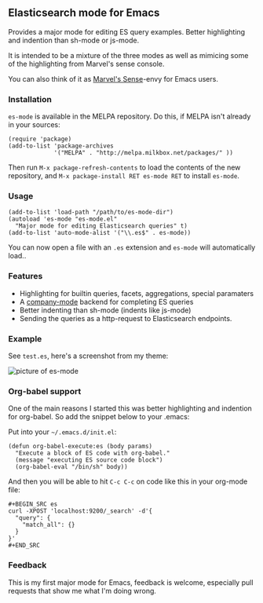 ## Elasticsearch mode for Emacs

Provides a major mode for editing ES query examples. Better highlighting and
indention than sh-mode or js-mode.

It is intended to be a mixture of the three modes as well as mimicing some of
the highlighting from Marvel's sense console.

You can also think of it as
[Marvel's Sense](http://www.elasticsearch.org/guide/en/marvel/current/index.html#_sense)-envy
for Emacs users.

### Installation

`es-mode` is available in the MELPA repository. Do this, if MELPA isn't already in
your sources:

```elisp
(require 'package)
(add-to-list 'package-archives
             '("MELPA" . "http://melpa.milkbox.net/packages/" ))
```

Then run `M-x package-refresh-contents` to load the contents of the new
repository, and `M-x package-install RET es-mode RET` to install `es-mode`.

### Usage

```elisp
(add-to-list 'load-path "/path/to/es-mode-dir")
(autoload 'es-mode "es-mode.el"
  "Major mode for editing Elasticsearch queries" t)
(add-to-list 'auto-mode-alist '("\\.es$" . es-mode))
```

You can now open a file with an `.es` extension and `es-mode` will
automatically load..

### Features

- Highlighting for builtin queries, facets, aggregations, special paramaters
- A [company-mode](http://company-mode.github.io/) backend for completing ES
  queries
- Better indenting than sh-mode (indents like js-mode)
- Sending the queries as a http-request to Elasticsearch endpoints.

### Example

See `test.es`, here's a screenshot from my theme:

![picture of es-mode](http://writequit.org/files/es-mode.png)

### Org-babel support

One of the main reasons I started this was better highlighting and indention for
org-babel. So add the snippet below to your .emacs:

Put into your `~/.emacs.d/init.el`:

```elisp
(defun org-babel-execute:es (body params)
  "Execute a block of ES code with org-babel."
  (message "executing ES source code block")
  (org-babel-eval "/bin/sh" body))
```

And then you will be able to hit `C-c C-c` on code like this in your org-mode
file:

```
#+BEGIN_SRC es
curl -XPOST 'localhost:9200/_search' -d'{
  "query": {
    "match_all": {}
  }
}'
#+END_SRC
```

### Feedback

This is my first major mode for Emacs, feedback is welcome, especially pull
requests that show me what I'm doing wrong.
